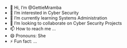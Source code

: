 - 👋 Hi, I’m @GettieMramba
- 👀 I’m interested in Cyber Security
- 🌱 I’m currently learning Systems Administration
- 💞️ I’m looking to collaborate on Cyber Security Projects
- 📫 How to reach me ...
- 😄 Pronouns: She
- ⚡ Fun fact: ...

<!---
GettieMramba/GettieMramba is a ✨ special ✨ repository because its `README.md` (this file) appears on your GitHub profile.
You can click the Preview link to take a look at your changes.
--->
